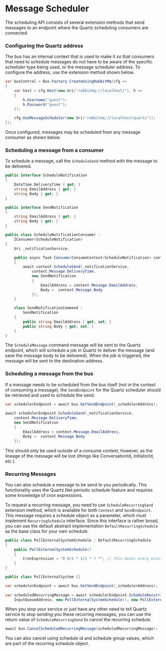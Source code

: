 # Message Scheduler

The scheduling API consists of several extension methods that send messages to an endpoint where
the Quartz scheduling consumers are connected.

### Configuring the Quartz address

The bus has an internal context that is used to make it so that consumers that need to schedule 
messages do not have to be aware of the specific scheduler type being used, or the message scheduler 
address. To configure the address, use the extension method shown below.

```csharp
var busControl = Bus.Factory.CreateUsingRabbitMq(cfg =>
{
    var host = cfg.Host(new Uri("rabbitmq://localhost/"), h =>
    {
        h.Username("guest");
        h.Password("guest");
    });

    cfg.UseMessageScheduler(new Uri("rabbitmq://localhost/quartz"));
});
```

Once configured, messages may be scheduled from any message consumer as shown below.

### Scheduling a message from a consumer

To schedule a message, call the `ScheduleSend` method with the message to be delivered.

```csharp
public interface ScheduleNotification
{
    DateTime DeliveryTime { get; }
    string EmailAddress { get; }
    string Body { get; }
}

public interface SendNotification
{
    string EmailAddress { get; }
    string Body { get; }
}

public class ScheduleNotificationConsumer :
    IConsumer<ScheduleNotification>
{
    Uri _notificationService;

    public async Task Consume(ConsumeContext<ScheduleNotification> context)
    {
        await context.ScheduleSend(_notificationService,
            context.Message.DeliveryTime,
            new SendNotification
            {
                EmailAddress = context.Message.EmailAddress,
                Body =  context.Message.Body
            });
    }

    class SendNotificationCommand :
        SendNotification
    {
        public string EmailAddress { get; set; }
        public string Body { get; set; }
    }
}
```

The `ScheduleMessage` command message will be sent to the Quartz endpoint, which will
schedule a job in Quartz to deliver the message (and save the message body to be delivered).
When the job is triggered, the message will be sent to the destination address.

### Scheduling a message from the bus

If a message needs to be scheduled from the bus itself (not in the context of consuming a message), the 
`SendEndpoint` for the Quartz scheduler should be retrieved and used to schedule the send.

```csharp
var schedulerEndpoint = await bus.GetSendEndpoint(_schedulerAddress);    
                                                                    
await schedulerEndpoint.ScheduleSend(_notificationService,                   
    context.Message.DeliveryTime,                                            
    new SendNotification                                                     
    {                                                                        
        EmailAddress = context.Message.EmailAddress,                         
        Body =  context.Message.Body                                         
    });
```

This should only be used outside of a consume context, however, as the lineage of the message will be lost 
(things like ConversationId, InitiatorId, etc.).

### Recurring Messages

You can also schedule a message to be send to you periodically. This functionality uses the Quartz.Net periodic 
schedule feature and requires some knowledge of cron expressions.

To request a recurring message, you need to use `ScheduleRecurringSend` extension method, which is available 
for both `Context` and `SendEndpoint`. This message requires a schedule object as a parameter, which must 
implement `RecurringSchedule` interface. Since this interface is rather broad, you can use the default 
abstract implementation `DefaultRecurringSchedule` as the base class for your own schedule.

```csharp
public class PollExternalSystemSchedule : DefaultRecurringSchedule
{
    public PollExternalSystemSchedule()
    {
        CronExpression = "0 0/1 * 1/1 * ? *"; // this means every minute
    }
}

public class PollExternalSystem {}
```

```csharp
var schedulerEndpoint = await bus.GetSendEndpoint(_schedulerAddress);
    
var scheduledRecurringMessage = await schedulerEndpoint.ScheduleRecurringSend(
    InputQueueAddress, new PollExternalSystemSchedule(), new PollExternalSystem());
```

When you stop your service or just have any other need to tell Quartz service to stop sending you 
these recurring messages, you can use the return value of `ScheduleRecurringSend` to cancel the recurring schedule.

```csharp
await bus.CancelScheduledRecurringMessage(scheduledRecurringMessage);
```

You can also cancel using schedule id and schedule group values, which are part of the recurring schedule object.

